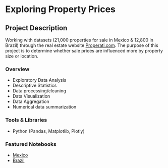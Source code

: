# Exploring Property Prices 

## Project Description
Working with datasets (21,000 properties for sale in Mexico & 12,800 in Brazil) through the real estate website [Properati.com](https://properati.com). The purpose of this project is to determine whether sale prices are influenced more by property size or location.

### Overview
* Exploratory Data Analysis
* Descriptive Statistics
* Data processing/cleaning
* Data Visualization
* Data Aggregation
* Numerical data summarization

### Tools & Libraries 
* Python (Pandas, Matplotlib, Plotly)

### Featured Notebooks
* [Mexico](https://dpghazi-wqu-ds.s3.amazonaws.com/exploring-property-prices-in-brazil.html)
* [Brazil](https://dpghazi-wqu-ds.s3.amazonaws.com/exploring-property-prices-in-brazil.html)
